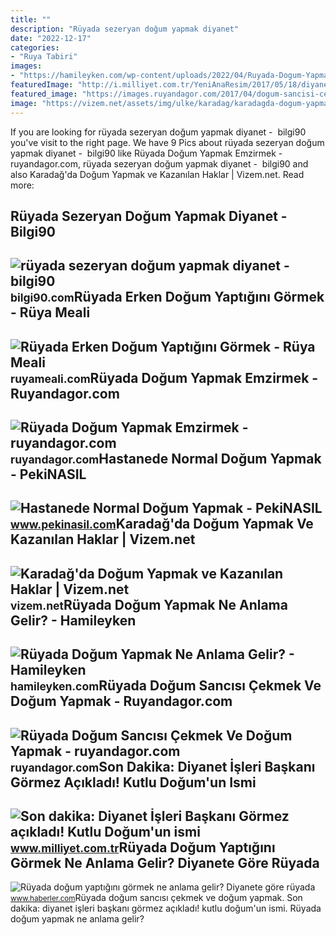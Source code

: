 ```yaml
---
title: ""
description: "Rüyada sezeryan doğum yapmak diyanet"
date: "2022-12-17"
categories:
- "Ruya Tabiri"
images:
- "https://hamileyken.com/wp-content/uploads/2022/04/Ruyada-Dogum-Yapmak-Tabiri.jpg"
featuredImage: "http://i.milliyet.com.tr/YeniAnaResim/2017/05/18/diyanet-isleri-bakani-gormez-den-flas-kutlu-dogum-haftasi-aciklamasi-9148216.Jpeg"
featured_image: "https://images.ruyandagor.com/2017/04/dogum-sancisi-cekmek-ve-dogum-yapmak-1732.jpg"
image: "https://vizem.net/assets/img/ulke/karadag/karadagda-dogum-yapmak.jpg"
---
```


If you are looking for rüyada sezeryan doğum yapmak diyanet - ️ bilgi90 you've visit to the right page. We have 9 Pics about rüyada sezeryan doğum yapmak diyanet - ️ bilgi90 like Rüyada Doğum Yapmak Emzirmek - ruyandagor.com, rüyada sezeryan doğum yapmak diyanet - ️ bilgi90 and also Karadağ'da Doğum Yapmak ve Kazanılan Haklar | Vizem.net. Read more:

Rüyada Sezeryan Doğum Yapmak Diyanet - ️ Bilgi90
------------------------------------------------

 ![rüyada sezeryan doğum yapmak diyanet - ️ bilgi90](https://bilgi90.com/pv/https://i.cnnturk.com/i/cnnturk/75/1200x675/61072920c8c37323184c5ddc) <small>bilgi90.com</small>Rüyada Erken Doğum Yaptığını Görmek - Rüya Meali
------------------------------------------------

 ![Rüyada Erken Doğum Yaptığını Görmek - Rüya Meali](http://ruyameali.com/wp-content/uploads/2018/02/dogum-yapmak.jpg) <small>ruyameali.com</small>Rüyada Doğum Yapmak Emzirmek - Ruyandagor.com
---------------------------------------------

 ![Rüyada Doğum Yapmak Emzirmek - ruyandagor.com](https://images.ruyandagor.com/2017/05/dogum-yapmak-emzirmek-1454.jpg) <small>ruyandagor.com</small>Hastanede Normal Doğum Yapmak - PekiNASIL
-----------------------------------------

 ![Hastanede Normal Doğum Yapmak - PekiNASIL](https://www.pekinasil.com/wp-content/uploads/2017/06/hastanede-normal-dogum-yapmak.jpg) <small>www.pekinasil.com</small>Karadağ'da Doğum Yapmak Ve Kazanılan Haklar | Vizem.net
-------------------------------------------------------

 ![Karadağ'da Doğum Yapmak ve Kazanılan Haklar | Vizem.net](https://vizem.net/assets/img/ulke/karadag/karadagda-dogum-yapmak.jpg) <small>vizem.net</small>Rüyada Doğum Yapmak Ne Anlama Gelir? - Hamileyken
-------------------------------------------------

 ![Rüyada Doğum Yapmak Ne Anlama Gelir? - Hamileyken](https://hamileyken.com/wp-content/uploads/2022/04/Ruyada-Dogum-Yapmak-Tabiri.jpg) <small>hamileyken.com</small>Rüyada Doğum Sancısı Çekmek Ve Doğum Yapmak - Ruyandagor.com
------------------------------------------------------------

 ![Rüyada Doğum Sancısı Çekmek Ve Doğum Yapmak - ruyandagor.com](https://images.ruyandagor.com/2017/04/dogum-sancisi-cekmek-ve-dogum-yapmak-1732.jpg) <small>ruyandagor.com</small>Son Dakika: Diyanet İşleri Başkanı Görmez Açıkladı! Kutlu Doğum'un Ismi
-----------------------------------------------------------------------

 ![Son dakika: Diyanet İşleri Başkanı Görmez açıkladı! Kutlu Doğum'un ismi](http://i.milliyet.com.tr/YeniAnaResim/2017/05/18/diyanet-isleri-bakani-gormez-den-flas-kutlu-dogum-haftasi-aciklamasi-9148216.Jpeg) <small>www.milliyet.com.tr</small>Rüyada Doğum Yaptığını Görmek Ne Anlama Gelir? Diyanete Göre Rüyada
-------------------------------------------------------------------

 ![Rüyada doğum yaptığını görmek ne anlama gelir? Diyanete göre rüyada](https://i.hbrcdn.com/haber/2021/05/26/ruyada-dogum-yapmak-ne-anlama-gelir-ruyada-14156915_1752_amp.jpg) <small>www.haberler.com</small>Rüyada doğum sancısı çekmek ve doğum yapmak. Son dakika: diyanet i̇şleri başkanı görmez açıkladı! kutlu doğum'un ismi. Rüyada doğum yapmak ne anlama gelir?

